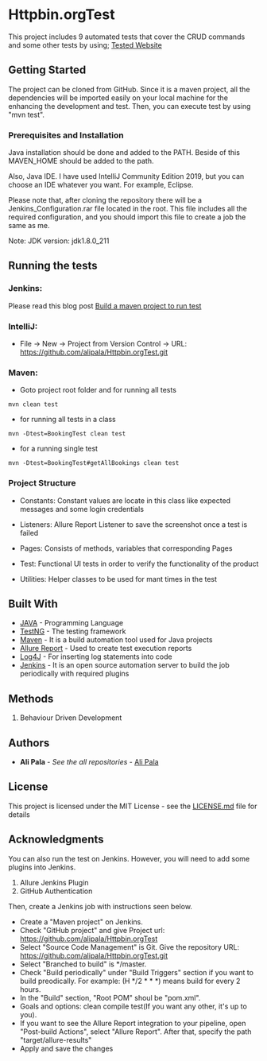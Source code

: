 # Httpbin.orgTest
This project includes  9  automated tests that cover the CRUD commands and some other tests by  using;
[Tested Website](http://httpbin.org)

## **Getting Started**

The project can be cloned from GitHub. Since it is a maven project, all the dependencies will be imported easily on your local machine for the enhancing the development and test. Then, you can execute test by using "mvn test".

### **Prerequisites and Installation**

Java installation should be done and added to the PATH. Beside of this MAVEN\_HOME should be added to the path.

Also, Java IDE. I have used IntelliJ Community Edition 2019, but you can choose an IDE whatever you want. For example, Eclipse.

Please note that, after cloning the repository there will be a Jenkins\_Configuration.rar file located in the root. This file includes all the required configuration, and you should import this file to create a job the same as me.

Note: JDK version: jdk1.8.0\_211

## **Running the tests**

### **Jenkins:**

Please read this blog post [Build a maven project to run test](https://medium.com/@anusha.sharma3010/build-a-simple-maven-project-in-jenkins-da7a2a4ae202)

### **IntelliJ:**

-  File -> New -> Project from Version Control -> URL: https://github.com/alipala/Httpbin.orgTest.git

### **Maven:**

- Goto project root folder and for running all tests

```
mvn clean test
```

- for running all tests in a class

```
mvn -Dtest=BookingTest clean test
```

- for a running single test

```
mvn -Dtest=BookingTest#getAllBookings clean test
```

### **Project Structure**

- Constants: Constant values are locate in this class like expected messages and some login credentials

- Listeners: Allure Report Listener to save the screenshot once a test is failed

- Pages: Consists of methods, variables that corresponding Pages

- Test: Functional UI tests in order to verify the functionality of the product

- Utilities: Helper classes to be used for mant times in the test

## **Built With**

- [JAVA](https://docs.oracle.com/javase/8/docs/technotes/guides/language/index.html) - Programming Language
- [TestNG](https://testng.org/doc/) - The testing framework
- [Maven](https://maven.apache.org/) - It is a build automation tool used for Java projects
- [Allure Report](http://allure.qatools.ru/) - Used to create test execution reports
- [Log4J](https://logging.apache.org/log4j/2.x/) - For inserting log statements into code
- [Jenkins](https://jenkins.io/) - It is an open source automation server to build the job periodically with required plugins

## **Methods**

1. Behaviour Driven Development

## **Authors**

- **Ali Pala**  - _See the all repositories_ - [Ali Pala](https://github.com/alipala)

## **License**

This project is licensed under the MIT License - see the [LICENSE.md](https://github.com/alipala/WebUITest/blob/283e4fc3bae135e38fd2d9c6678053ff1c450a8c/LICENSE.md) file for details

## **Acknowledgments**

You can also run the test on Jenkins. However, you will need to add some plugins into Jenkins.
1. Allure Jenkins Plugin
2. GitHub Authentication

Then, create a Jenkins job with instructions seen below.

* Create a "Maven project" on Jenkins.
* Check "GitHub project" and give 	Project url: https://github.com/alipala/Httpbin.orgTest
* Select "Source Code Management" is Git. Give the repository URL: https://github.com/alipala/Httpbin.orgTest.git
* Select "Branched to build" is */master.
* Check "Build periodically" under "Build Triggers" section if you want to build preodically. For example: (H */2 * * *) means build for every 2 hours.
* In the "Build" section, "Root POM" shoul be "pom.xml".
* Goals and options: clean compile test(If you want any other, it's up to you).
* If you want to see the Allure Report integration to your pipeline, open "Post-build Actions", select "Allure Report". After that, specify the path "target/allure-results"
* Apply and save the changes

